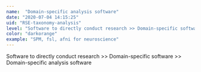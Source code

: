 ```yaml
---
name:  "Domain-specific analysis software"
date: "2020-07-04 14:15:25"
uid: "RSE-taxonomy-analysis"
level: "Software to directly conduct research >> Domain-specific software >> Domain-specific analysis software"
color: "darkorange"
example: "SPM, fsl, afni for neuroscience" 
---
```


Software to directly conduct research >> Domain-specific software >> Domain-specific analysis software